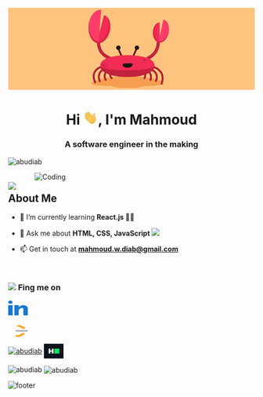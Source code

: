 ![Header](https://github.com/abudiab/abudiab/blob/main/assets/gif/dancing-crab-cropped.gif "Header")
<h1 align="center">Hi <img src="https://github.com/abudiab/abudiab/blob/main/assets/gif/wave.gif" width="30px" style="max-width:100%;">, I'm Mahmoud</h1>
<h3 align="center">A software engineer in the making</h3>

<p align="left"> <img src="https://komarev.com/ghpvc/?username=abudiab&label=Profile%20views&color=f7b355&style=flat" alt="abudiab" /> </p>

<img align="right" alt="Coding" width="450" src="https://cdn.dribbble.com/users/1162077/screenshots/3848914/programmer.gif">

## <img src="https://c.tenor.com/NCRHhqkXrJYAAAAi/programmers-go-internet.gif" width="25">  <b>About Me</b>

- 🔭 I’m currently learning **React.js 👨‍💻**

- 💬 Ask me about **HTML, CSS, JavaScript** <img src="https://media2.giphy.com/media/QssGEmpkyEOhBCb7e1/giphy.gif?cid=ecf05e47a0n3gi1bfqntqmob8g9aid1oyj2wr3ds3mg700bl&rid=giphy.gif" width ="15">

- 📫 Get in touch at **mahmoud.w.diab@gmail.com**

<br>

### <img src="https://media.giphy.com/media/iY8CRBdQXODJSCERIr/giphy.gif" width="30px">  <b>Fing me on</b>
<p align="left">

<a href="https://linkedin.com/in/mahmoud-w-diab" target="blank"><img align="center" src="https://raw.githubusercontent.com/SubhadeepZilong/SubhadeepZilong/main/icons/Social/linked-in-alt.svg" alt="mahmoud-w-diab" height="30" width="40" /></a>

<a href="https://www.leetcode.com/abudiab" target="blank"><img align="center" src="https://raw.githubusercontent.com/SubhadeepZilong/SubhadeepZilong/main/icons/Social/leet-code.svg" alt="abudiab" height="30" width="40" /></a>

<a href="https://www.codewars.com/users/abudiab" target="blank"><img align="center" src="https://cdn.jsdelivr.net/npm/simple-icons@3.0.1/icons/codewars.svg" alt="abudiab" height="30" width="40" /></a>
<a href="https://www.hackerrank.com/abudiab" target="blank"><img align="center" src="https://raw.githubusercontent.com/SubhadeepZilong/SubhadeepZilong/main/icons/Social/hackerrank.svg" alt="abudiab" height="30" width="40" /></a>
</p>



<p><img align="left" src="https://github-readme-stats-sigma-five.vercel.app/api/top-langs?username=abudiab&show_icons=true&theme=dracula&title_color=f7b355&text_color=ffffff&locale=en&layout=compact" alt="abudiab" /></p>


<p>&nbsp;<img align="center" src="https://github-readme-stats-sigma-five.vercel.app/api?username=abudiab&show_icons=true&theme=dracula&title_color=f7b355&text_color=ffffff&locale=en" alt="abudiab" /></p>

![footer](https://capsule-render.vercel.app/api?type=waving&color=gradient&height=150&section=footer)
